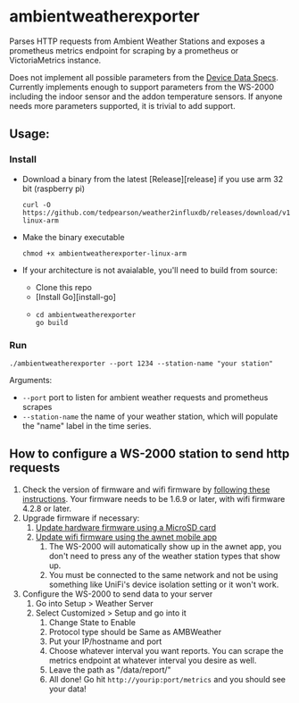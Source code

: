 # ambientweatherexporter

Parses HTTP requests from Ambient Weather Stations and exposes a prometheus metrics endpoint
for scraping by a prometheus or VictoriaMetrics instance.

Does not implement all possible parameters from the 
[Device Data Specs](https://github.com/ambient-weather/api-docs/wiki/Device-Data-Specs).
Currently implements enough to support parameters from the WS-2000 including the indoor
sensor and the addon temperature sensors. If anyone needs more parameters supported, it is
trivial to add support.

## Usage:

### Install
- Download a binary from the latest [Release][release] if you use arm 32 bit (raspberry pi)

      curl -O https://github.com/tedpearson/weather2influxdb/releases/download/v1.1.0/ambientweatherexporter-linux-arm

- Make the binary executable

      chmod +x ambientweatherexporter-linux-arm

- If your architecture is not avaialable, you'll need to build from source:
  - Clone this repo
  - [Install Go][install-go]
  - 
        cd ambientweatherexporter
        go build

### Run

    ./ambientweatherexporter --port 1234 --station-name "your station"

Arguments:
- `--port` port to listen for ambient weather requests and prometheus scrapes
- `--station-name` the name of your weather station,
  which will populate the "name" label in the time series.

## How to configure a WS-2000 station to send http requests

1. Check the version of firmware and wifi firmware by [following these instructions](check).
   Your firmware needs to be 1.6.9 or later, with wifi firmware 4.2.8 or later.
2. Upgrade firmware if necessary:
   1. [Update hardware firmware using a MicroSD card](upgrade-hw)
   2. [Update wifi firmware using the awnet mobile app](upgrade-wifi)
      1. The WS-2000 will automatically show up in the awnet app, you don't need to press
         any of the weather station types that show up.
      2. You must be connected to the same network and not be using something
         like UniFi's device isolation setting or it won't work.
3. Configure the WS-2000 to send data to your server
   1. Go into Setup > Weather Server
   2. Select Customized > Setup and go into it
      1. Change State to Enable
      2. Protocol type should be Same as AMBWeather
      3. Put your IP/hostname and port
      4. Choose whatever interval you want reports. 
         You can scrape the metrics endpoint at whatever interval you desire as well.
      5. Leave the path as "/data/report/"
      6. All done! Go hit `http://yourip:port/metrics` and you should see your data!

[check]: https://help.ambientweather.net/help/ambient-weather-ws-2000-firmware-download-center/
[upgrade-hw]: https://help.ambientweather.net/help/how-do-i-update-firmware-ws-2000/
[upgrade-wifi]: https://help.ambientweather.net/help/how-do-i-update-the-wifi-firmware/